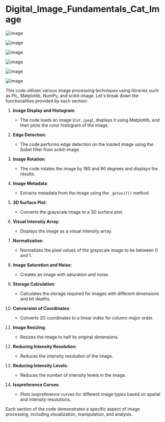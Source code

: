 # Digital_Image_Fundamentals_Cat_Image

![image](https://github.com/TITHI-KHAN/Digital_Image_Fundamentals_Cat_Image/assets/65033964/ae64baf3-0af0-414e-a218-2aa594654d4f)

![image](https://github.com/TITHI-KHAN/Digital_Image_Fundamentals_Cat_Image/assets/65033964/25619475-97de-4ac8-93f9-c57081b5bbf0)

![image](https://github.com/TITHI-KHAN/Digital_Image_Fundamentals_Cat_Image/assets/65033964/f65b6765-72d8-4c78-a2cd-dad888431199)

![image](https://github.com/TITHI-KHAN/Digital_Image_Fundamentals_Cat_Image/assets/65033964/467d4854-73ee-46a6-9314-9d70aea73ee2)

![image](https://github.com/TITHI-KHAN/Digital_Image_Fundamentals_Cat_Image/assets/65033964/b3f41a31-2fad-4d0b-b8a3-746198162986)

![image](https://github.com/TITHI-KHAN/Digital_Image_Fundamentals_Cat_Image/assets/65033964/e01ef69a-1530-4bea-bb2b-7315326299e5)


This code utilizes various image processing techniques using libraries such as PIL, Matplotlib, NumPy, and scikit-image. Let's break down the functionalities provided by each section:

1. **Image Display and Histogram**:
   - The code loads an image (`Cat.jpeg`), displays it using Matplotlib, and then plots the color histogram of the image.

2. **Edge Detection**:
   - The code performs edge detection on the loaded image using the Sobel filter from scikit-image.

3. **Image Rotation**:
   - The code rotates the image by 180 and 90 degrees and displays the results.

4. **Image Metadata**:
   - Extracts metadata from the image using the `_getexif()` method.

5. **3D Surface Plot**:
   - Converts the grayscale image to a 3D surface plot.

6. **Visual Intensity Array**:
   - Displays the image as a visual intensity array.

7. **Normalization**:
   - Normalizes the pixel values of the grayscale image to be between 0 and 1.

8. **Image Saturation and Noise**:
   - Creates an image with saturation and noise.

9. **Storage Calculation**:
   - Calculates the storage required for images with different dimensions and bit depths.

10. **Conversion of Coordinates**:
    - Converts 2D coordinates to a linear index for column-major order.

11. **Image Resizing**:
    - Resizes the image to half its original dimensions.

12. **Reducing Intensity Resolution**:
    - Reduces the intensity resolution of the image.

13. **Reducing Intensity Levels**:
    - Reduces the number of intensity levels in the image.

14. **Isopreference Curves**:
    - Plots isopreference curves for different image types based on spatial and intensity resolutions.

Each section of the code demonstrates a specific aspect of image processing, including visualization, manipulation, and analysis.
